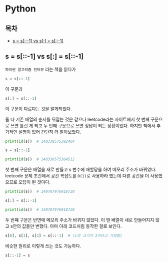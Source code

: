 # Python

## 목차

- [s = s[::-1] vs s[:] = s[::-1]](#s--s-1-vs-s--s-1)

## s = s[::-1] vs s[:] = s[::-1]

`파이썬 알고리즘 인터뷰` 라는 책을 읽다가

```python
s = s[::-1]
```

이 구문과

```python
s[:] = s[::-1]
```

이 구문이 다르다는 것을 알게되었다.

둘 다 기존 배열의 순서를 뒤집는 것은 같으나 leetcode라는 사이트에서 첫 번째 구문으로 쓰면 틀린 게 되고 두 번째 구문으로 쓰면 정답이 되는 상황이었다. 하지만 책에서 추가적인 설명이 없어 간단히 더 알아보았다.

```python
print(id(s))  # 140338575382464

s = s[::-1]

print(id(s))  # 140338575384512
```

첫 번째 구문은 배열을 새로 만들고 s 변수에 재할당을 하여 메모리 주소가 바뀌었다. leetcode 문제 조건에서 공간 복잡도를 `O(1)`로 사용하라 했는데 다른 공간을 더 사용했으므로 오답이 된 것이다.

```python
print(id(s))  # 140707976918720

s[:] = s[::-1]

print(id(s))  # 140707976918720
```

두 번쨰 구문은 반면에 메모리 주소가 바뀌지 않았다. 이 땐 배열이 새로 만들어지지 않고 s안의 값들만 변했다. 아마 아래 코드처럼 동작한 걸로 보인다.

```python
s[0], s[1], s[2] = s[::-1]  # (s의 크기가 3이라고 가정함)
```

비슷한 원리로 이렇게 쓰는 것도 가능하다.

```python
s[::-1] = s
```
